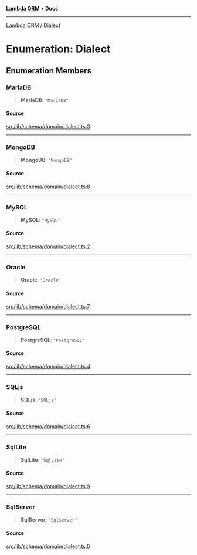 [**Lambda ORM**](../README.md) • **Docs**

***

[Lambda ORM](../README.md) / Dialect

# Enumeration: Dialect

## Enumeration Members

### MariaDB

> **MariaDB**: `"MariaDB"`

#### Source

[src/lib/schema/domain/dialect.ts:3](https://github.com/lambda-orm/lambdaorm-base/blob/e3a7772bb5fa4082532c38729067cbcb8dfa89b9/src/lib/schema/domain/dialect.ts#L3)

***

### MongoDB

> **MongoDB**: `"MongoDB"`

#### Source

[src/lib/schema/domain/dialect.ts:8](https://github.com/lambda-orm/lambdaorm-base/blob/e3a7772bb5fa4082532c38729067cbcb8dfa89b9/src/lib/schema/domain/dialect.ts#L8)

***

### MySQL

> **MySQL**: `"MySQL"`

#### Source

[src/lib/schema/domain/dialect.ts:2](https://github.com/lambda-orm/lambdaorm-base/blob/e3a7772bb5fa4082532c38729067cbcb8dfa89b9/src/lib/schema/domain/dialect.ts#L2)

***

### Oracle

> **Oracle**: `"Oracle"`

#### Source

[src/lib/schema/domain/dialect.ts:7](https://github.com/lambda-orm/lambdaorm-base/blob/e3a7772bb5fa4082532c38729067cbcb8dfa89b9/src/lib/schema/domain/dialect.ts#L7)

***

### PostgreSQL

> **PostgreSQL**: `"PostgreSQL"`

#### Source

[src/lib/schema/domain/dialect.ts:4](https://github.com/lambda-orm/lambdaorm-base/blob/e3a7772bb5fa4082532c38729067cbcb8dfa89b9/src/lib/schema/domain/dialect.ts#L4)

***

### SQLjs

> **SQLjs**: `"SQLjs"`

#### Source

[src/lib/schema/domain/dialect.ts:6](https://github.com/lambda-orm/lambdaorm-base/blob/e3a7772bb5fa4082532c38729067cbcb8dfa89b9/src/lib/schema/domain/dialect.ts#L6)

***

### SqlLite

> **SqlLite**: `"SqlLite"`

#### Source

[src/lib/schema/domain/dialect.ts:9](https://github.com/lambda-orm/lambdaorm-base/blob/e3a7772bb5fa4082532c38729067cbcb8dfa89b9/src/lib/schema/domain/dialect.ts#L9)

***

### SqlServer

> **SqlServer**: `"SqlServer"`

#### Source

[src/lib/schema/domain/dialect.ts:5](https://github.com/lambda-orm/lambdaorm-base/blob/e3a7772bb5fa4082532c38729067cbcb8dfa89b9/src/lib/schema/domain/dialect.ts#L5)
